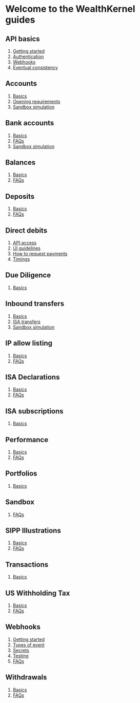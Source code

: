 # Welcome to the WealthKernel guides

## API basics

1. <a href="/docs/api/docs/help/GettingStarted.md">Getting started</a>
2. <a href="/docs/api/docs/help/Authentication.md">Authentication</a>
3. <a href="/docs/api/docs/help/Webhooks.md">Webhooks</a>
4. <a href="/docs/api/docs/help/EventualConsistency.md">Eventual consistency</a>

## Accounts

1. [Basics](./accounts/Basics.md)
2. [Opening requirements](./accounts/Opening-Requirements.md)
3. [Sandbox simulation](./accounts/Sandbox-Simulation.md)

## Bank accounts

1. [Basics](./bank-accounts/Basics.md)
2. [FAQs](./bank-accounts/FAQs.md)
3. [Sandbox simulation](./bank-accounts/Sandbox-Simulation.md)

## Balances

1. [Basics](./balances/Basics.md)
2. [FAQs](./balances/FAQs.md)

## Deposits

1. [Basics](./deposits/Basics.md)
2. [FAQs](./deposits/FAQs.md)

## Direct debits

1. [API access](./direct-debits/Api-Access.md)
2. [UI guidelines](./direct-debits/UI-Guidelines.md)
3. [How to request payments](./direct-debits/How-To-Request-Payments.md)
4. [Timings](./direct-debits/Timings.md)

## Due Diligence

1. [Basics](./due-diligence/Basics.md)

## Inbound transfers

1. [Basics](./inbound-transfers/Basics.md)
2. [ISA transfers](./inbound-transfers/ISA-Transfers.md)
3. [Sandbox simulation](./inbound-transfers/Sandbox-Simulation.md)

## IP allow listing

1. [Basics](./ip-allow-listing/Basics.md)
2. [FAQs](./ip-allow-listing/FAQs.md)

## ISA Declarations

1. [Basics](./isa-declarations/Basics.md)
2. [FAQs](./isa-declarations/FAQs.md)

## ISA subscriptions

1. [Basics](./isa-subscriptions/Basics.md)

## Performance

1. [Basics](./performance/Basics.md)
2. [FAQs](./performance/FAQs.md)

## Portfolios

1. [Basics](./portfolios/Basics.md)

## Sandbox

1. [FAQs](./sandbox/Sandbox-FAQ.md)

## SIPP Illustrations

1. [Basics](./sipp-illustrations/Basics.md)
2. [FAQs](./sipp-illustrations/FAQs.md)

## Transactions

1. [Basics](./transactions/Basics.md)

## US Withholding Tax

1. [Basics](./us-withholding-tax/Basics.md)
2. [FAQs](./us-withholding-tax/FAQs.md)

## Webhooks

1. [Getting started](./webhooks/Getting-Started.md)
2. [Types of event](./webhooks/Event-Types.md)
3. [Secrets](./webhooks/Secrets.md)
4. [Testing](./webhooks/Testing.md)
5. [FAQs](./webhooks/FAQs.md)

## Withdrawals

1. [Basics](./withdrawals/Basics.md)
1. [FAQs](./withdrawals/FAQs.md)

